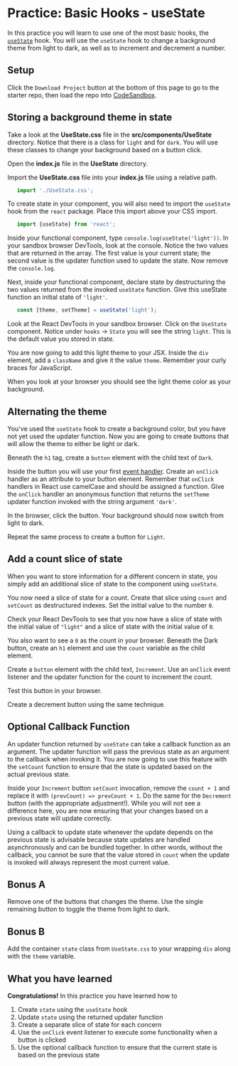 # Practice: Basic Hooks - useState

In this practice you will learn to use one of the most basic hooks, the
[`useState`] hook. You will use the `useState` hook to change a background theme
from light to dark, as well as to increment and decrement a number.

## Setup

Click the `Download Project` button at the bottom of this page to go to the
starter repo, then load the repo into [CodeSandbox].

## Storing a background theme in state

Take a look at the __UseState.css__ file in the __src/components/UseState__
directory. Notice that there is a class for `light` and for `dark`. You will use
these classes to change your background based on a button click.

Open the __index.js__ file in the __UseState__ directory.

Import the __UseState.css__ file into your __index.js__ file using a relative
path.

```js
   import './UseState.css';
```

To create state in your component, you will also need to import the `useState`
hook from the `react` package. Place this import above your CSS import.

```js
   import {useState} from 'react';
```

Inside your functional component, type `console.log(useState('light'))`. In
your sandbox browser DevTools, look at the console. Notice the two values that
are returned in the array. The first value is your current state; the second
value is the updater function used to update the state. Now remove the
`console.log`.

Next, inside your functional component, declare state by destructuring the two
values returned from the invoked `useState` function. Give this useState
function an initial state of `'light'`.

```js
   const [theme, setTheme] = useState('light');
```

Look at the React DevTools in your sandbox browser. Click on the `UseState`
component. Notice under `hooks` -> `State` you will see the string `light`. This
is the default value you stored in state.

You are now going to add this light theme to your JSX. Inside the `div` element,
add a `className` and give it the value `theme`. Remember your curly braces for
JavaScript.

When you look at your browser you should see the light theme color as your
background.

## Alternating the theme

You've used the `useState` hook to create a background color, but you have not
yet used the updater function. Now you are going to create buttons that will
allow the theme to either be light or dark.

Beneath the `h1` tag, create a `button` element with the child text of `Dark`.

Inside the button you will use your first [event handler]. Create an `onClick`
handler as an attribute to your button element. Remember that `onClick` handlers
in React use camelCase and should be assigned a function. Give the `onClick`
handler an anonymous function that returns the `setTheme` updater function
invoked with the string argument `'dark'`.

In the browser, click the button. Your background should now switch from light
to dark.

Repeat the same process to create a button for `Light`.

## Add a count slice of state

When you want to store information for a different concern in state, you simply
add an additional slice of state to the component using `useState`.

You now need a slice of state for a count. Create that slice using `count` and
`setCount` as destructured indexes. Set the initial value to the number `0`.

Check your React DevTools to see that you now have a slice of state with the
initial value of `"light"` and a slice of state with the initial value of `0`.

You also want to see a `0` as the count in your browser. Beneath the Dark
button, create an `h1` element and use the `count` variable as the child
element.

Create a `button` element with the child text, `Increment`. Use an `onClick`
event listener and the updater function for the count to increment the count.

Test this button in your browser.

Create a decrement button using the same technique.

## Optional Callback Function

An updater function returned by `useState` can take a callback function as an
argument. The updater function will pass the previous state as an argument to
the callback when invoking it. You are now going to use this feature with the
`setCount` function to ensure that the state is updated based on the actual
previous state.

Inside your `Increment` button `setCount` invocation, remove the `count + 1` and
replace it with `(prevCount) => prevCount + 1`. Do the same for the `Decrement`
button (with the appropriate adjustment!). While you will not see a difference
here, you are now ensuring that your changes based on a previous state will
update correctly.

Using a callback to update state whenever the update depends on the previous
state is advisable because state updates are handled asynchronously and can be
bundled together. In other words, without the callback, you cannot be sure that
the value stored in `count` when the update is invoked will always represent the
most current value.

## Bonus A

Remove one of the buttons that changes the theme. Use the single remaining
button to toggle the theme from light to dark.

## Bonus B

Add the container `state` class from `UseState.css` to your wrapping `div` along
with the `theme` variable.

## What you have learned

**Congratulations!** In this practice you have learned how to

1. Create `state` using the `useState` hook
2. Update `state` using the returned updater function
3. Create a separate slice of state for each concern
4. Use the `onClick` event listener to execute some functionality when a button
   is clicked
5. Use the optional callback function to ensure that the current state is based
   on the previous state

[`useState`]: https://beta.reactjs.org/reference/react/useState
[CodeSandbox]: https://www.codesandbox.io
[event handler]: https://beta.reactjs.org/learn/responding-to-events#adding-event-handlers